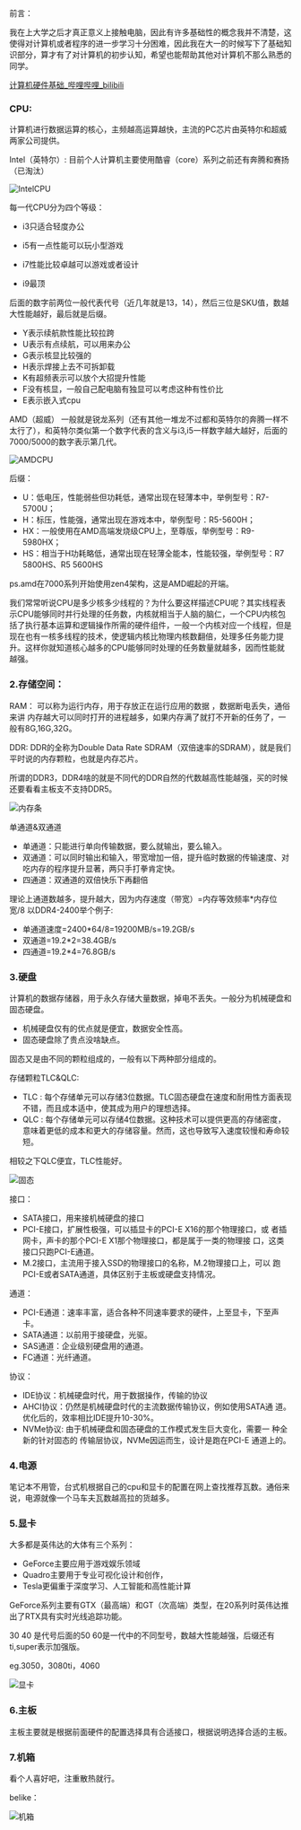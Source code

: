 前言：

我在上大学之后才真正意义上接触电脑，因此有许多基础性的概念我并不清楚，这使得对计算机或者程序的进一步学习十分困难，因此我在大一的时候写下了基础知识部分，算才有了对计算机的初步认知，希望也能帮助其他对计算机不那么熟悉的同学。

[计算机硬件基础_哔哩哔哩_bilibili](https://www.bilibili.com/video/BV1TL4y1N7ZM/?spm_id_from=333.999.0.0&vd_source=6bb92a819dfdcd7bd3bc4e88195b918d)

### CPU:

计算机进行数据运算的核心，主频越高运算越快，主流的PC芯片由英特尔和超威两家公司提供。

Intel（英特尔）:
	目前个人计算机主要使用酷睿（core）系列之前还有奔腾和赛扬（已淘汰）

![IntelCPU](./Picture/IntelCPU.jpg)

每一代CPU分为四个等级：

-  i3只适合轻度办公

-  i5有一点性能可以玩小型游戏
-  i7性能比较卓越可以游戏或者设计
-  i9最顶

后面的数字前两位一般代表代号（近几年就是13，14），然后三位是SKU值，数越大性能越好，最后就是后缀。

- Y表示续航款性能比较拉跨
- U表示有点续航，可以用来办公
- G表示核显比较强的
- H表示焊接上去不可拆卸载
- K有超频表示可以放个大招提升性能
- F没有核显，一般自己配电脑有独显可以考虑这种有性价比
- E表示嵌入式cpu

AMD（超威）
一般就是锐龙系列（还有其他一堆龙不过都和英特尔的奔腾一样不太行了），和英特尔类似第一个数字代表的含义与i3,i5一样数字越大越好，后面的7000/5000的数字表示第几代。

![AMDCPU](./Picture/AMDCPU.jpg)

后缀：

- U：低电压，性能弱些但功耗低，通常出现在轻薄本中，举例型号：R7-5700U；
- H：标压，性能强，通常出现在游戏本中，举例型号：R5-5600H；
- HX：一般使用在AMD高端发烧级CPU上，至尊版，举例型号：R9-5980HX；
- HS：相当于H功耗略低，通常出现在轻薄全能本，性能较强，举例型号：R7 5800HS、R5 5600HS

ps.amd在7000系列开始使用zen4架构，这是AMD崛起的开端。

我们常常听说CPU是多少核多少线程的？为什么要这样描述CPU呢？其实线程表示CPU能够同时并行处理的任务数，内核就相当于人脑的脑仁，一个CPU内核包括了执行基本运算和逻辑操作所需的硬件组件，一般一个内核对应一个线程，但是现在也有一核多线程的技术，使逻辑内核比物理内核数翻倍，处理多任务能力提升。这样你就知道核心越多的CPU能够同时处理的任务数量就越多，因而性能就越强。

### 2.存储空间：

RAM：
可以称为运行内存，用于存放正在运行应用的数据 ，数据断电丢失，通俗来讲
内存越大可以同时打开的进程越多，如果内存满了就打不开新的任务了，一般有8G,16G,32G。

DDR:
DDR的全称为Double Data Rate SDRAM（双倍速率的SDRAM），就是我们平时说的内存颗粒，也就是内存芯片。

所谓的DDR3，DDR4啥的就是不同代的DDR自然的代数越高性能越强，买的时候还要看看主板支不支持DDR5。

![内存条](./Picture/内存条.jpg)

单通道&双通道

- 单通道：只能进行单向传输数据，要么就输出，要么输入。
- 双通道：可以同时输出和输入，带宽增加一倍，提升临时数据的传输速度、对吃内存的程序提升显著，两只手打拳肯定快。
- 四通道：双通道的双倍快乐下再翻倍

理论上通道数越多，提升越大，因为内存速度（带宽）=内存等效频率*内存位宽/8
以DDR4-2400举个例子:

- 单通道速度=2400*64/8=19200MB/s=19.2GB/s
- 双通道=19.2*2=38.4GB/s
- 四通道=19.2*4=76.8GB/s

### 3.硬盘

计算机的数据存储器，用于永久存储大量数据，掉电不丢失。一般分为机械硬盘和固态硬盘。

- 机械硬盘仅有的优点就是便宜，数据安全性高。
- 固态硬盘除了贵点没啥缺点。

固态又是由不同的颗粒组成的，一般有以下两种部分组成的。

存储颗粒TLC&QLC:

- TLC : 每个存储单元可以存储3位数据。TLC固态硬盘在速度和耐用性方面表现不错，而且成本适中，使其成为用户的理想选择。
- QLC : 每个存储单元可以存储4位数据。这种技术可以提供更高的存储密度，意味着更低的成本和更大的存储容量。然而，这也导致写入速度较慢和寿命较短。

相较之下QLC便宜，TLC性能好。

![固态](./Picture/固态.jpg)

接口：

- SATA接口，用来接机械硬盘的接口
- PCI-E接口，扩展性极强，可以插显卡的PCI-E X16的那个物理接口，或	者插网卡，声卡的那个PCI-E X1那个物理接口，都是属于一类的物理接	口，这类接口只跑PCI-E通道。
- M.2接口，主流用于接入SSD的物理接口的名称，M.2物理接口上，可以	跑PCI-E或者SATA通道，具体区别于主板或硬盘支持情况。

通道：

- PCI-E通道：速率丰富，适合各种不同速率要求的硬件，上至显卡，下至声卡。
- SATA通道：以前用于接硬盘，光驱。
- SAS通道：企业级别硬盘用的通道。
- FC通道：光纤通道。

协议：

- IDE协议：机械硬盘时代，用于数据操作，传输的协议
- AHCI协议：仍然是机械硬盘时代的主流数据传输协议，例如使用SATA通	道。优化后的，效率相比IDE提升10-30%。
- NVMe协议: 由于机械硬盘和固态硬盘的工作模式发生巨大变化，需要一	种全新的针对固态的	传输层协议，NVMe因运而生，设计是跑在PCI-E	通道上的。

### 4.电源

笔记本不用管，台式机根据自己的cpu和显卡的配置在网上查找推荐瓦数。通俗来说，电源就像一个马车夫瓦数越高拉的货越多。

### 5.显卡

大多都是英伟达的大体有三个系列：

- GeForce主要应用于游戏娱乐领域
- Quadro主要用于专业可视化设计和创作，
- Tesla更偏重于深度学习、人工智能和高性能计算

GeForce系列主要有GTX（最高端）和GT（次高端）类型，在20系列时英伟达推出了RTX具有实时光线追踪功能。

30 40 是代号后面的50 60是一代中的不同型号，数越大性能越强，后缀还有ti,super表示加强版。

eg.3050，3080ti，4060

![显卡](./Picture/显卡.png)

### 6.主板

主板主要就是根据前面硬件的配置选择具有合适接口，根据说明选择合适的主板。

### 7.机箱

看个人喜好吧，注重散热就行。

belike：

![机箱](./Picture/机箱.jpg)
